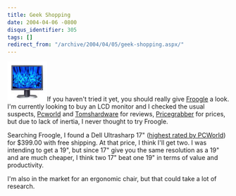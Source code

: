 ```yaml
---
title: Geek Shopping
date: 2004-04-06 -0800
disqus_identifier: 305
tags: []
redirect_from: "/archive/2004/04/05/geek-shopping.aspx/"
---
```


![](/images/dellultrasharp.jpg)If you haven't tried it yet, you should
really give [Froogle](http://froogle.com/) a look. I'm currently looking
to buy an LCD monitor and I checked the usual suspects,
[Pcworld](http://www.pcworld.com) and
[Tomshardware](http:/www.tomshardware.com) for reviews,
[Pricegrabber](http://www.pricegrabber.com/) for prices, but due to lack
of inertia, I never thought to try Froogle.

Searching Froogle, I found a Dell Ultrasharp 17" ([highest rated by
PCWorld](http://www.pcworld.com/reviews/article/0,aid,114600,00.asp))
for \$399.00 with free shipping. At that price, I think I'll get two. I
was intending to get a 19", but since 17" give you the same resolution
as a 19" and are much cheaper, I think two 17" beat one 19" in terms of
value and productivity.

I'm also in the market for an ergonomic chair, but that could take a lot
of research.

